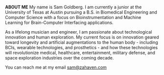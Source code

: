 **ABOUT ME**
  My name is Sam Goldberg. I am currently a junior at the University of Texas at Austin pursuing a B.S. in Biomedical Engineering and 
Computer Science with a focus on Bioinstrumentation and Machine Learning for Brain-Computer Interfacing applications. 

  As a lifelong musician and engineer, I am passionate about technological innovation and human exploration. My current focus is on innovation geared toward longevity and artificial augmentations to the human body - including BCIs, wearable technologies, and prosthetics - and how these technologies will revolutionize medical, healthcare, entertainment, military defense, and space exploration industries over the coming decade.

You can reach me at my email sam@zahaven.com

